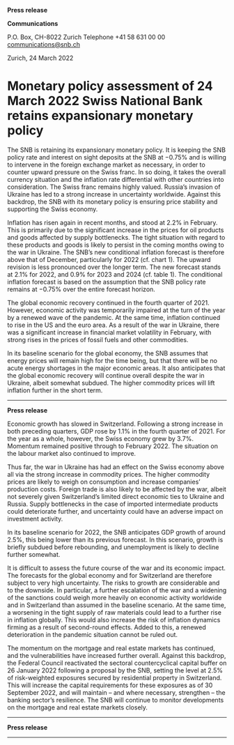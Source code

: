 **Press release**

**Communications**

P.O. Box, CH-8022 Zurich
Telephone +41 58 631 00 00
[communications@snb.ch](mailto:communications@snb.ch)

Zurich, 24 March 2022

# Monetary policy assessment of 24 March 2022 Swiss National Bank retains expansionary monetary policy

The SNB is retaining its expansionary monetary policy. It is keeping the SNB policy rate and
interest on sight deposits at the SNB at −0.75% and is willing to intervene in the foreign
exchange market as necessary, in order to counter upward pressure on the Swiss franc. In so
doing, it takes the overall currency situation and the inflation rate differential with other
countries into consideration. The Swiss franc remains highly valued. Russia’s invasion of
Ukraine has led to a strong increase in uncertainty worldwide. Against this backdrop, the SNB
with its monetary policy is ensuring price stability and supporting the Swiss economy.

Inflation has risen again in recent months, and stood at 2.2% in February. This is primarily
due to the significant increase in the prices for oil products and goods affected by supply
bottlenecks. The tight situation with regard to these products and goods is likely to persist in
the coming months owing to the war in Ukraine. The SNB’s new conditional inflation
forecast is therefore above that of December, particularly for 2022 (cf. chart 1). The upward
revision is less pronounced over the longer term. The new forecast stands at 2.1% for 2022,
and 0.9% for 2023 and 2024 (cf. table 1). The conditional inflation forecast is based on the
assumption that the SNB policy rate remains at −0.75% over the entire forecast horizon.

The global economic recovery continued in the fourth quarter of 2021. However, economic
activity was temporarily impaired at the turn of the year by a renewed wave of the pandemic.
At the same time, inflation continued to rise in the US and the euro area. As a result of the
war in Ukraine, there was a significant increase in financial market volatility in February,
with strong rises in the prices of fossil fuels and other commodities.

In its baseline scenario for the global economy, the SNB assumes that energy prices will
remain high for the time being, but that there will be no acute energy shortages in the major
economic areas. It also anticipates that the global economic recovery will continue overall
despite the war in Ukraine, albeit somewhat subdued. The higher commodity prices will lift
inflation further in the short term.


-----

**Press release**

Economic growth has slowed in Switzerland. Following a strong increase in both preceding
quarters, GDP rose by 1.1% in the fourth quarter of 2021. For the year as a whole, however,
the Swiss economy grew by 3.7%. Momentum remained positive through to February 2022.
The situation on the labour market also continued to improve.

Thus far, the war in Ukraine has had an effect on the Swiss economy above all via the strong
increase in commodity prices. The higher commodity prices are likely to weigh on
consumption and increase companies’ production costs. Foreign trade is also likely to be
affected by the war, albeit not severely given Switzerland’s limited direct economic ties to
Ukraine and Russia. Supply bottlenecks in the case of imported intermediate products could
deteriorate further, and uncertainty could have an adverse impact on investment activity.

In its baseline scenario for 2022, the SNB anticipates GDP growth of around 2.5%, this being
lower than its previous forecast. In this scenario, growth is briefly subdued before rebounding,
and unemployment is likely to decline further somewhat.

It is difficult to assess the future course of the war and its economic impact. The forecasts for
the global economy and for Switzerland are therefore subject to very high uncertainty. The
risks to growth are considerable and to the downside. In particular, a further escalation of the
war and a widening of the sanctions could weigh more heavily on economic activity
worldwide and in Switzerland than assumed in the baseline scenario. At the same time, a
worsening in the tight supply of raw materials could lead to a further rise in inflation globally.
This would also increase the risk of inflation dynamics firming as a result of second-round
effects. Added to this, a renewed deterioration in the pandemic situation cannot be ruled out.

The momentum on the mortgage and real estate markets has continued, and the vulnerabilities
have increased further overall. Against this backdrop, the Federal Council reactivated the
sectoral countercyclical capital buffer on 26 January 2022 following a proposal by the SNB,
setting the level at 2.5% of risk-weighted exposures secured by residential property in
Switzerland. This will increase the capital requirements for these exposures as of
30 September 2022, and will maintain – and where necessary, strengthen – the banking
sector’s resilience. The SNB will continue to monitor developments on the mortgage and real
estate markets closely.


-----

**Press release**


-----

